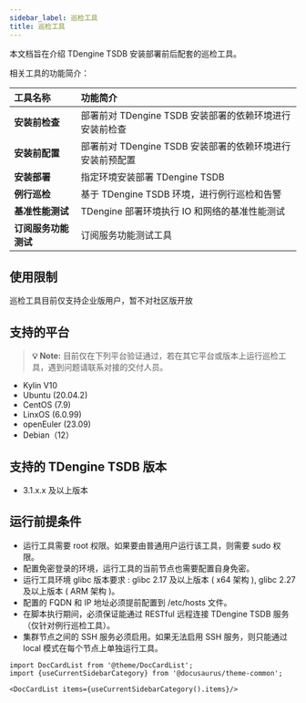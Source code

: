 ```yaml
---
sidebar_label: 巡检工具
title: 巡检工具
---
```


本文档旨在介绍 TDengine TSDB 安装部署前后配套的巡检工具。

相关工具的功能简介：

| **工具名称** | **功能简介** |
|:--|:----------|
| **安装前检查**   | 部署前对 TDengine TSDB 安装部署的依赖环境进行安装前检查 |
| **安装前配置** | 部署前对 TDengine TSDB 安装部署的依赖环境进行安装前预配置 |
| **安装部署**   | 指定环境安装部署 TDengine TSDB |
| **例行巡检**   | 基于 TDengine TSDB 环境，进行例行巡检和告警 |
| **基准性能测试**   | TDengine 部署环境执行 IO 和网络的基准性能测试 |
| **订阅服务功能测试**   | 订阅服务功能测试工具 |

## 使用限制

巡检工具目前仅支持企业版用户，暂不对社区版开放

## 支持的平台
>
> **💡 Note:** 目前仅在下列平台验证通过，若在其它平台或版本上运行巡检工具，遇到问题请联系对接的交付人员。

- Kylin V10
- Ubuntu (20.04.2)
- CentOS (7.9)
- LinxOS (6.0.99)
- openEuler (23.09)
- Debian（12）

## 支持的 TDengine TSDB 版本

- 3.1.x.x 及以上版本

## 运行前提条件

- 运行工具需要 root 权限。如果要由普通用户运行该工具，则需要 sudo 权限。
- 配置免密登录的环境，运行工具的当前节点也需要配置自身免密。
- 运行工具环境 glibc 版本要求 : glibc 2.17 及以上版本 ( x64 架构 ), glibc 2.27 及以上版本 ( ARM 架构 )。
- 配置的 FQDN 和 IP 地址必须提前配置到 /etc/hosts 文件。
- 在脚本执行期间，必须保证能通过 RESTful 远程连接 TDengine TSDB 服务（仅针对例行巡检工具）。
- 集群节点之间的 SSH 服务必须启用。如果无法启用 SSH 服务，则只能通过 local 模式在每个节点上单独运行工具。

```mdx-code-block
import DocCardList from '@theme/DocCardList';
import {useCurrentSidebarCategory} from '@docusaurus/theme-common';

<DocCardList items={useCurrentSidebarCategory().items}/>
```
